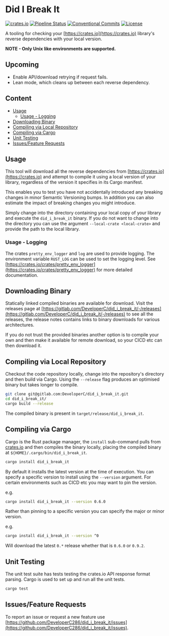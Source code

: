 # Did I Break It
[![crates.io](https://img.shields.io/crates/v/did_i_break_it)](https://crates.io/crates/did_i_break_it)
[![Pipeline Status](https://gitlab.com/DeveloperC/did_i_break_it/badges/main/pipeline.svg)](https://gitlab.com/DeveloperC/did_i_break_it/-/pipelines)
[![Conventional Commits](https://img.shields.io/badge/Conventional%20Commits-1.0.0-yellow.svg)](https://conventionalcommits.org)
[![License](https://img.shields.io/badge/License-AGPLv3-blue.svg)](https://www.gnu.org/licenses/agpl-3.0)


A tooling for checking your [https://crates.io](https://crates.io) library's reverse dependencies with your local version.

__NOTE - Only Unix like environments are supported.__


## Upcoming
 * Enable API/download retrying if request fails.
 * Lean mode, which cleans up between each reverse dependency.


## Content
 * [Usage](#usage)
   + [Usage - Logging](#usage-logging)
 * [Downloading Binary](#downloading-binary)
 * [Compiling via Local Repository](#compiling-via-local-repository)
 * [Compiling via Cargo](#compiling-via-cargo)
 * [Unit Testing](#unit-testing)
 * [Issues/Feature Requests](#issuesfeature-requests)


## Usage
This tool will download all the reverse dependencies from [https://crates.io](https://crates.io) and attempt to compile it using a local version of your library, regardless of the version it specifies in its Cargo manifest.

This enables you to test you have not accidentally introduced any breaking changes in minor Semantic Versioning bumps.
In addition you can also estimate the impact of breaking changes you might introduce.

Simply change into the directory containing your local copy of your library and execute the `did_i_break_it` binary.
If you do not want to change into the directory you can use the argument `--local-crate <local-crate>` and provide the path to the local library.


### Usage - Logging
The crates `pretty_env_logger` and `log` are used to provide logging.
The environment variable `RUST_LOG` can be used to set the logging level.
See [https://crates.io/crates/pretty_env_logger](https://crates.io/crates/pretty_env_logger) for more detailed documentation.


## Downloading Binary
Statically linked compiled binaries are available for download.
Visit the releases page at [https://gitlab.com/DeveloperC/did_i_break_it/-/releases](https://gitlab.com/DeveloperC/did_i_break_it/-/releases) to see all the releases, the release notes contains links to binary downloads for various architectures.

If you do not trust the provided binaries another option is to compile your own and then make it available for remote download, so your CICD etc can then download it.


## Compiling via Local Repository
Checkout the code repository locally, change into the repository's directory and then build via Cargo.
Using the `--release` flag produces an optimised binary but takes longer to compile.

```sh
git clone git@gitlab.com:DeveloperC/did_i_break_it.git
cd did_i_break_it/
cargo build --release
```

The compiled binary is present in `target/release/did_i_break_it`.


## Compiling via Cargo
Cargo is the Rust package manager, the `install` sub-command pulls from [crates.io](https://crates.io/crates/did_i_break_it) and then compiles the binary locally, placing the compiled binary at `${HOME}/.cargo/bin/did_i_break_it`.

```sh
cargo install did_i_break_it
```

By default it installs the latest version at the time of execution.
You can specify a specific version to install using the `--version` argument.
For certain environments such as CICD etc you may want to pin the version.

e.g.

```sh
cargo install did_i_break_it --version 0.6.0
```

Rather than pinning to a specific version you can specify the major or minor version.

e.g.

```sh
cargo install did_i_break_it --version ^0
```

Will download the latest `0.*` release whether that is `0.6.0` or `0.9.2`.


## Unit Testing
The unit test suite has tests testing the crates.io API response format parsing.
Cargo is used to set up and run all the unit tests.

```sh
cargo test
```


## Issues/Feature Requests
To report an issue or request a new feature use [https://github.com/DeveloperC286/did_i_break_it/issues](https://github.com/DeveloperC286/did_i_break_it/issues).
